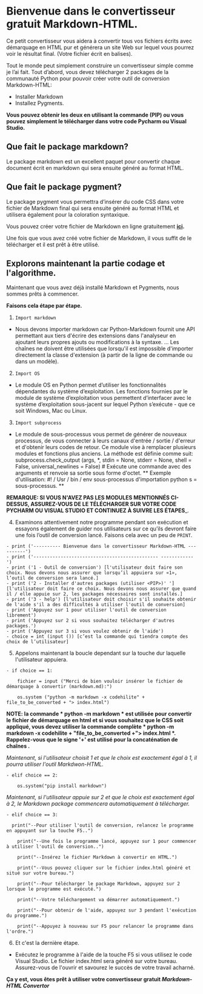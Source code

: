 ﻿
# Bienvenue dans le convertisseur gratuit Markdown-HTML.
 
 Ce petit convertisseur vous aidera à convertir tous vos fichiers écrits avec démarquage en HTML pur et générera un site Web sur lequel vous pourrez voir le résultat final. (Votre fichier écrit en balises).
 
 Tout le monde peut simplement construire un convertisseur simple comme je l’ai fait.
 Tout d’abord, vous devez télécharger 2 packages de la communauté Python pour pouvoir créer votre outil de conversion Markdown-HTML:
 - Installer Markdown
 - Installez Pygments.
 
 **Vous pouvez obtenir les deux en utilisant la commande (PIP) ou vous pouvez simplement le télécharger dans votre code Pycharm ou Visual Studio.**
 

## Que fait le package markdown?

 Le package markdown est un excellent paquet pour convertir chaque document écrit en markdown qui sera ensuite généré au format HTML.
 
## Que fait le package pygment?

 Le package pygment vous permettra d’insérer du code CSS dans votre fichier de Markdown final qui sera ensuite généré au format HTML et utilisera également pour la coloration syntaxique.
 
 Vous pouvez créer votre fichier de Markdown en ligne gratuitement **[ici](https://stackedit.io).**
 
 Une fois que vous avez créé votre fichier de Markdown, il vous suffit de le télécharger et il est prêt à être utilisé.
 
## Explorons maintenant la partie codage et l'algorithme.

 Maintenant que vous avez déjà installé Markdown et Pygments, nous sommes prêts à commencer.
 
**Faisons cela étape par étape.**

1) ``Import markdown``

- Nous devons importer markdown car Python-Markdown fournit une API permettant aux tiers d'écrire des extensions dans l'analyseur en ajoutant leurs propres ajouts ou modifications à la syntaxe. ... Les chaînes ne doivent être utilisées que lorsqu'il est impossible d'importer directement la classe d'extension (à partir de la ligne de commande ou dans un modèle).


2) ``Import OS``

- Le module OS en Python permet d’utiliser les fonctionnalités dépendantes du système d’exploitation. Les fonctions fournies par le module de système d’exploitation vous permettent d’interfacer avec le système d’exploitation sous-jacent sur lequel Python s’exécute - que ce soit Windows, Mac ou Linux.

3) ``Import subprocess``

- Le module de sous-processus vous permet de générer de nouveaux processus, de vous connecter à leurs canaux d'entrée / sortie / d'erreur et d'obtenir leurs codes de retour. Ce module vise à remplacer plusieurs modules et fonctions plus anciens. La méthode est définie comme suit: subprocess.check_output (args, *, stdin = None, stderr = None, shell = False, universal_newlines = False) # Exécute une commande avec des arguments et renvoie sa sortie sous forme d'octet. ** Exemple d'utilisation: #! / Usr / bin / env sous-processus d'importation python s = sous-processus. **

__REMARQUE: SI VOUS N'AVEZ PAS LES MODULES MENTIONNÉS CI-DESSUS, ASSUREZ-VOUS DE LE TÉLÉCHARGER SUR VOTRE CODE PYCHARM OU VISUAL STUDIO ET CONTINUEZ À SUIVRE LES ÉTAPES___.

4) Examinons attentivement notre programme pendant son exécution et essayons également de guider nos utilisateurs sur ce qu’ils devront faire une fois l’outil de conversion lancé. Faisons cela avec un peu de `PRINT`.

```
- print ('---------- Bienvenue dans le convertisseur Markdown-HTML ----------')
- print ('---------------------------------------------- ------------ ')
- print ('1 - Outil de conversion') [l'utilisateur doit faire son choix. Nous devons nous assurer que lorsqu’il appuiera sur «1», l’outil de conversion sera lancé.]
- print ('2 - Installer d'autres packages (utiliser <PIP>)' '] [l'utilisateur doit faire ce choix. Nous devons nous assurer que quand il / elle appuie sur 2, les packages nécessaires sont installés.]
- print ('3 - help') [l'utilisateur doit choisir s'il souhaite obtenir de l'aide s'il a des difficultés à utiliser l'outil de conversion]
- print ('Appuyez sur 1 pour utiliser l'outil de conversion librement')
- print ('Appuyez sur 2 si vous souhaitez télécharger d'autres packages.')
- print ('Appuyez sur 3 si vous voulez obtenir de l'aide')
- choice = int (input ()) [c’est la commande qui tiendra compte des choix de l’utilisateur]
```  
5) Appelons maintenant la boucle dependant sur la touche dur laquelle l'utilisateur appuiera.
```
- if choice == 1:

    fichier = input ("Merci de bien vouloir insérer le fichier de démarquage à convertir (markdown.md):")
    
    os.system ("python -m markdown -x codehilite" + file_to_be_converted + "> index.html")
```    
__NOTE: la commande * python -m markdown * est utilisée pour convertir le fichier de démarquage en html et si vous souhaitez que le CSS soit appliqué, vous devez utiliser la commande complète * python -m markdown -x codehilite + "file_to_be_converted +"> index.html *. Rappelez-vous que le signe '+' est utilisé pour la concaténation de chaînes .__

*Maintenant, si l'utilisateur choisit 1 et que le choix est exactement égal à 1, il pourra utiliser l'outil Markdwon-HTML.*
```
- elif choice == 2:

    os.system("pip install markdown")
```    
*Maintenant, si l'utilisateur appuie sur 2 et que le choix est exactement égal à 2, le Markdown package commencera automatiquement à télécharger.*
```    
- elif choice == 3:

  print("--Pour utiliser l'outil de conversion, relancez le programme en appuyant sur la touche F5..")
  
    print("--Une fois le programme lancé, appuyez sur 1 pour commencer à utiliser l'outil de conversion..")
  
    print("--Insérez le fichier Markdown à convertir en HTML.")
  
    print("--Vous pouvez cliquer sur le fichier index.html généré et situé sur votre bureau.")
  
    print("--Pour télécharger le package Markdown, appuyez sur 2 lorsque le programme est exécuté.")
  
    print("--Votre téléchargement va démarrer automatiquement.")
  
    print("--Pour obtenir de l'aide, appuyez sur 3 pendant l'exécution du programme.")
  
    print("--Appuyez à nouveau sur F5 pour relancer le programme dans l'ordre.")
```    
6) Et c'est la dernière étape.

- Exécutez le programme à l'aide de la touche F5 si vous utilisez le code Visual Studio. Le fichier index.html sera généré sur votre bureau. Assurez-vous de l'ouvrir et savourez le succès de votre travail acharné.

**Ça y est, vous êtes prêt à utiliser votre convertisseur gratuit _Markdown-HTML Convertor_**
    


 
 
